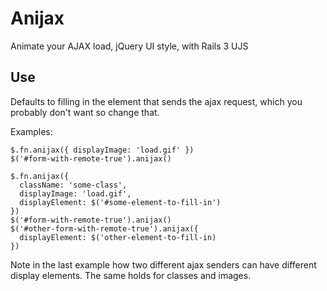 # Anijax

Animate your AJAX load, jQuery UI style, with Rails 3 UJS

## Use

Defaults to filling in the element that sends the ajax request,
which you probably don't want so change that.

Examples:

    $.fn.anijax({ displayImage: 'load.gif' })
    $('#form-with-remote-true').anijax()

    $.fn.anijax({ 
      className: 'some-class',
      displayImage: 'load.gif', 
      displayElement: $('#some-element-to-fill-in')  
    })
    $('#form-with-remote-true').anijax()
    $('#other-form-with-remote-true').anijax({ 
      displayElement: $('other-element-to-fill-in) 
    })

Note in the last example how two different ajax senders
can have different display elements. The same holds for classes
and images.
